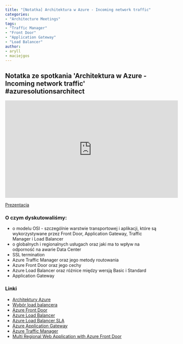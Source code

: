 ```yaml
---
title: "[Notatka] Architektura w Azure - Incoming network traffic"
categories:
- "Architecture Meetings"
tags:
- "Traffic Manager"
- "Front Door"
- "Application Gateway"
- "Load Balancer"
author:
- aryll
- maciejgos
---
```


## Notatka ze spotkania 'Architektura w Azure - Incoming network traffic' #azuresolutionsarchitect

<iframe width="560"
        height="315"
        src="https://youtu.be/EMdhcEhaCGw"
        frameborder="0"
        allow="autoplay; encrypted-media"
        allowfullscreen></iframe>

[Prezentacja](https://www.slideshare.net/AgnieszkaCent/azure-incoming-network-traffic)


### O czym dyskutowaliśmy:
- o modelu OSI - szczególnie warstwie transportowej i aplikacji, które są wykorzystywane przez Front Door, Application Gateway, Traffic Manager i Load Balancer
- o globalnych i regionalnych usługach oraz jaki ma to wpływ na odporność na awarie Data Center
- SSL termination
- Azure Traffic Manager oraz jego metody routowania
- Azure Front Door oraz jego cechy
- Azure Load Balancer oraz różnice między wersją Basic i Standard
- Application Gateway


### Linki
- [Architektury Azure](https://docs.microsoft.com/en-us/azure/architecture/browse/)
- [Wybór load balancera](https://docs.microsoft.com/en-us/azure/architecture/guide/technology-choices/load-balancing-overview)
- [Azure Front Door](https://docs.microsoft.com/en-us/azure/frontdoor/front-door-overview)
- [Azure Load Balancer](https://docs.microsoft.com/en-us/azure/load-balancer/load-balancer-overview)
- [Azure Load Balancer SLA](https://azure.microsoft.com/en-us/support/legal/sla/load-balancer/v1_0/)
- [Azure Application Gateway](https://docs.microsoft.com/en-us/azure/application-gateway/overview)
- [Azure Traffic Manager](https://docs.microsoft.com/en-us/azure/traffic-manager/traffic-manager-overview)
- [Multi Regional Web Application with Azure Front Door](https://cloud-right.com/2019/07/multi-regional-azure-front-door)